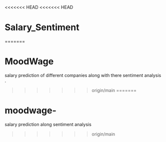 <<<<<<< HEAD
<<<<<<< HEAD
# Salary_Sentiment
=======
# MoodWage
salary prediction of different companies along with there  sentiment analysis .
>>>>>>> origin/main
=======
# moodwage-
salary prediction along sentiment analysis
>>>>>>> origin/main
